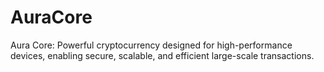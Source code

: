 # AuraCore
Aura Core: Powerful cryptocurrency designed for high-performance devices, enabling secure, scalable, and efficient large-scale transactions.
